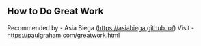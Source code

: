 ## How to Do Great Work 
Recommended by - Asia Biega (https://asiabiega.github.io/)
Visit - https://paulgraham.com/greatwork.html
